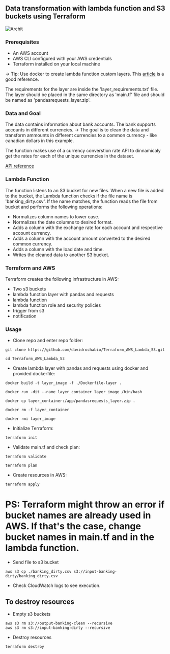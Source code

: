 ## Data transformation with lambda function and S3 buckets using Terraform

![Archit](https://github.com/davidrochabio/Terraform_AWS_Lambda_S3/assets/62852893/8bf2b2fc-1b33-4ac6-80d8-41fea08f9800)

### Prerequisites
- An AWS account
- AWS CLI configured with your AWS credentials
- Terraform installed on your local machine

-> Tip: Use docker to create lambda function custom layers. This [article](https://medium.com/simform-engineering/creating-lambda-layers-made-easy-with-docker-a-developers-guide-3bcfcf32d7c3) is a good reference.

The requirements for the layer are inside the 'layer_requirements.txt' file.
The layer should be placed in the same directory as 'main.tf' file and should be named as 'pandasrequests_layer.zip'. 

### Data and Goal
The data contains information about bank accounts. The bank supports accounts in different currencies.
-> The goal is to clean the data and transform ammounts in different currencies to a common currency - like canadian dollars in this example.

The function makes use of a currency converstion rate API to dinnamicaly get the rates for each of the unique currencies in the dataset.

[API reference](https://www.exchangerate-api.com/docs/free)

### Lambda Function
The function listens to an S3 bucket for new files.
When a new file is added to the bucket, the Lambda function checks if the file name is 'banking_dirty.csv'.
If the name matches, the function reads the file from bucket and performs the following operations:
- Normalizes column names to lower case.
- Normalizes the date columns to desired format.
- Adds a column with the exchange rate for each account and respective account currency.
- Adds a column with the account amount converted to the desired common currency.
- Adds a column with the load date and time.
- Writes the cleaned data to another S3 bucket.

### Terraform and AWS 
Terraform creates the following infrastructure in AWS:
- Two s3 buckets
- lambda function layer with pandas and requests
- lambda function
- lambda function role and security policies
- trigger from s3
- notification

### Usage
- Clone repo and enter repo folder:
```
git clone https://github.com/davidrochabio/Terraform_AWS_Lambda_S3.git

cd Terraform_AWS_Lambda_S3
```

- Create lambda layer with pandas and requests using docker and provided dockerfile:
```
docker build -t layer_image -f ./Dockerfile-layer .

docker run -dit --name layer_container layer_image /bin/bash

docker cp layer_container:/app/pandasrequests_layer.zip .

docker rm -f layer_container

docker rmi layer_image
```

- Initialize Terraform:
```
terraform init
```

- Validate main.tf and check plan:
```
terraform validate

terraform plan
```

- Create resources in AWS:
```
terraform apply
```
# PS: Terraform might throw an error if bucket names are already used in AWS. If that's the case, change bucket names in main.tf and in the lambda function.
- Send file to s3 bucket
```
aws s3 cp ./banking_dirty.csv s3://input-banking-dirty/banking_dirty.csv
```

- Check CloudWatch logs to see execution.

## To destroy resources
- Empty s3 buckets
```
aws s3 rm s3://output-banking-clean --recursive
aws s3 rm s3://input-banking-dirty --recursive
```

- Destroy resources
```
terraform destroy
```
